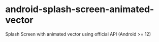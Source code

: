 # android-splash-screen-animated-vector
Splash Screen with animated vector using official API (Android >= 12)
